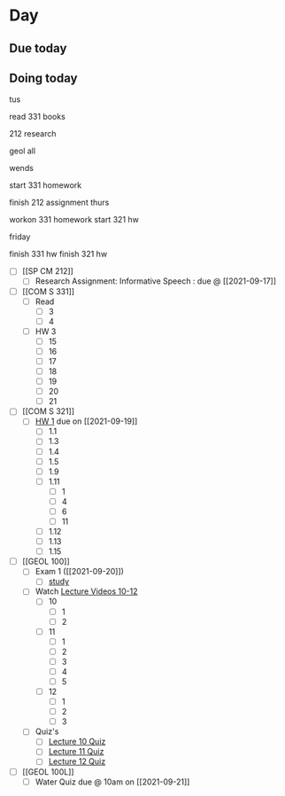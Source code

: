 

# Day 

## Due today


## Doing today

tus

read 331 books

212 research

geol all

wends

start 331 homework

finish 212 assignment
thurs

workon 331 homework
start 321 hw

friday

finish 331 hw
finish 321 hw



- [ ] [[SP CM 212]]
	- [ ]  Research Assignment: Informative Speech : due @ [[2021-09-17]]
- [ ] [[COM S 331]]
	- [ ] Read
		- [ ] 3
		- [ ] 4
	- [ ] HW 3
		- [ ] 15
		- [ ] 16
		- [ ] 17
		- [ ] 18
		- [ ] 19
		- [ ] 20
		- [ ] 21
- [ ]  [[COM S 321]]
	- [ ]  [HW 1](https://canvas.iastate.edu/courses/85891/quizzes/360189) due on [[2021-09-19]]
		- [ ]  1.1
		- [ ]  1.3
		- [ ]  1.4
		- [ ]  1.5
		- [ ]  1.9
		- [ ]  1.11
			- [ ]  1
			- [ ]  4
			- [ ]  6
			- [ ]  11
		- [ ]  1.12
		- [ ]  1.13
		- [ ]  1.15
- [ ] [[GEOL 100]]
	- [ ] Exam 1 ([[2021-09-20]])
		- [ ] [study](https://canvas.iastate.edu/courses/82791/files/16421016?wrap=1) 
	- [ ] Watch [Lecture Videos 10-12](https://canvas.iastate.edu/courses/82791/pages/week-4-lecture-videos "Week 4 Lecture Videos")
		- [ ] 10
			- [ ] 1
			- [ ] 2
		- [ ] 11
			- [ ] 1
			- [ ] 2
			- [ ] 3
			- [ ] 4
			- [ ] 5
		- [ ] 12
			- [ ] 1
			- [ ] 2
			- [ ] 3
	- [ ] Quiz's
		- [ ] [Lecture 10 Quiz](https://canvas.iastate.edu/courses/82791/quizzes/343888 "Lecture 10 Quiz")
		- [ ] [Lecture 11 Quiz](https://canvas.iastate.edu/courses/82791/quizzes/343887 "Lecture 11 Quiz")
		- [ ] [Lecture 12 Quiz](https://canvas.iastate.edu/courses/82791/quizzes/343889 "Lecture 12 Quiz")
- [ ]  [[GEOL 100L]]
	- [ ]  Water Quiz due @ 10am on [[2021-09-21]]